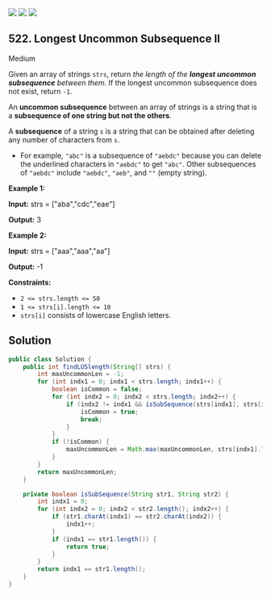 [![](https://img.shields.io/github/stars/javadev/LeetCode-in-Java?label=Stars&style=flat-square)](https://github.com/javadev/LeetCode-in-Java)
[![](https://img.shields.io/github/forks/javadev/LeetCode-in-Java?label=Fork%20me%20on%20GitHub%20&style=flat-square)](https://github.com/javadev/LeetCode-in-Java/fork)
[![](https://img.shields.io/badge/-LeetCode%20in%20Kotlin-blue?style=flat-square)](https://github.com/javadev/LeetCode-in-Kotlin)

## 522\. Longest Uncommon Subsequence II

Medium

Given an array of strings `strs`, return _the length of the **longest uncommon subsequence** between them_. If the longest uncommon subsequence does not exist, return `-1`.

An **uncommon subsequence** between an array of strings is a string that is a **subsequence of one string but not the others**.

A **subsequence** of a string `s` is a string that can be obtained after deleting any number of characters from `s`.

*   For example, `"abc"` is a subsequence of `"aebdc"` because you can delete the underlined characters in `"aebdc"` to get `"abc"`. Other subsequences of `"aebdc"` include `"aebdc"`, `"aeb"`, and `""` (empty string).

**Example 1:**

**Input:** strs = ["aba","cdc","eae"]

**Output:** 3

**Example 2:**

**Input:** strs = ["aaa","aaa","aa"]

**Output:** -1

**Constraints:**

*   `2 <= strs.length <= 50`
*   `1 <= strs[i].length <= 10`
*   `strs[i]` consists of lowercase English letters.

## Solution

```java
public class Solution {
    public int findLUSlength(String[] strs) {
        int maxUncommonLen = -1;
        for (int indx1 = 0; indx1 < strs.length; indx1++) {
            boolean isCommon = false;
            for (int indx2 = 0; indx2 < strs.length; indx2++) {
                if (indx2 != indx1 && isSubSequence(strs[indx1], strs[indx2])) {
                    isCommon = true;
                    break;
                }
            }
            if (!isCommon) {
                maxUncommonLen = Math.max(maxUncommonLen, strs[indx1].length());
            }
        }
        return maxUncommonLen;
    }

    private boolean isSubSequence(String str1, String str2) {
        int indx1 = 0;
        for (int indx2 = 0; indx2 < str2.length(); indx2++) {
            if (str1.charAt(indx1) == str2.charAt(indx2)) {
                indx1++;
            }
            if (indx1 == str1.length()) {
                return true;
            }
        }
        return indx1 == str1.length();
    }
}
```